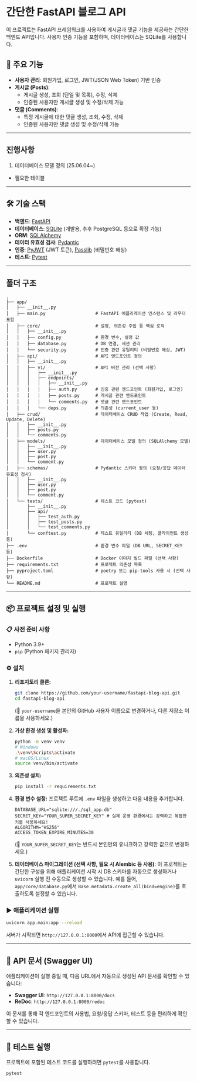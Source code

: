 # 간단한 FastAPI 블로그 API

이 프로젝트는 FastAPI 프레임워크를 사용하여 게시글과 댓글 기능을 제공하는 간단한 백엔드 API입니다. 사용자 인증 기능을 포함하며, 데이터베이스는 SQLite를 사용합니다.

## 🚀 주요 기능

  * **사용자 관리**: 회원가입, 로그인, JWT(JSON Web Token) 기반 인증
  * **게시글 (Posts)**:
      * 게시글 생성, 조회 (단일 및 목록), 수정, 삭제
      * 인증된 사용자만 게시글 생성 및 수정/삭제 가능
  * **댓글 (Comments)**:
      * 특정 게시글에 대한 댓글 생성, 조회, 수정, 삭제
      * 인증된 사용자만 댓글 생성 및 수정/삭제 가능

-----
## 진행사항
1. 데이터베이스 모델 정의 (25.06.04~)
* 필요한 테이블
---

## 🛠️ 기술 스택

  * **백엔드**: [FastAPI](https://fastapi.tiangolo.com/)
  * **데이터베이스**: [SQLite](https://www.sqlite.org/index.html) (개발용, 추후 PostgreSQL 등으로 확장 가능)
  * **ORM**: [SQLAlchemy](https://www.sqlalchemy.org/)
  * **데이터 유효성 검사**: [Pydantic](https://pydantic-docs.helpmanual.io/)
  * **인증**: [PyJWT](https://pyjwt.readthedocs.io/en/stable/) (JWT 토큰), [Passlib](https://passlib.readthedocs.io/en/stable/) (비밀번호 해싱)
  * **테스트**: [Pytest](https://docs.pytest.org/en/stable/)

-----

## 폴더 구조
```
.
├── app/
│   ├── __init__.py
│   ├── main.py                   # FastAPI 애플리케이션 인스턴스 및 라우터 포함
│   ├── core/                     # 설정, 의존성 주입 등 핵심 로직
│   │   ├── __init__.py
│   │   ├── config.py             # 환경 변수, 설정 값
│   │   ├── database.py           # DB 연결, 세션 관리
│   │   └── security.py           # 인증 관련 유틸리티 (비밀번호 해싱, JWT)
│   ├── api/                      # API 엔드포인트 정의
│   │   ├── __init__.py
│   │   ├── v1/                   # API 버전 관리 (선택 사항)
│   │   │   ├── __init__.py
│   │   │   ├── endpoints/
│   │   │   │   ├── __init__.py
│   │   │   │   ├── auth.py       # 인증 관련 엔드포인트 (회원가입, 로그인)
│   │   │   │   ├── posts.py      # 게시글 관련 엔드포인트
│   │   │   │   └── comments.py   # 댓글 관련 엔드포인트
│   │   │   └── deps.py           # 의존성 (current_user 등)
│   ├── crud/                     # 데이터베이스 CRUD 작업 (Create, Read, Update, Delete)
│   │   ├── __init__.py
│   │   ├── posts.py
│   │   └── comments.py
│   ├── models/                   # 데이터베이스 모델 정의 (SQLAlchemy 모델)
│   │   ├── __init__.py
│   │   ├── user.py
│   │   ├── post.py
│   │   └── comment.py
│   ├── schemas/                  # Pydantic 스키마 정의 (요청/응답 데이터 유효성 검사)
│   │   ├── __init__.py
│   │   ├── user.py
│   │   ├── post.py
│   │   └── comment.py
│   └── tests/                    # 테스트 코드 (pytest)
│       ├── __init__.py
│       ├── api/
│       │   ├── test_auth.py
│       │   ├── test_posts.py
│       │   └── test_comments.py
│       └── conftest.py           # 테스트 유틸리티 (DB 세팅, 클라이언트 생성 등)
├── .env                          # 환경 변수 파일 (DB URL, SECRET_KEY 등)
├── Dockerfile                    # Docker 이미지 빌드 파일 (선택 사항)
├── requirements.txt              # 프로젝트 의존성 목록
├── pyproject.toml                # poetry 또는 pip-tools 사용 시 (선택 사항)
└── README.md                     # 프로젝트 설명
```
---

## 📦 프로젝트 설정 및 실행

### 📋 사전 준비 사항

  * Python 3.9+
  * `pip` (Python 패키지 관리자)

### ⚙️ 설치

1.  **리포지토리 클론:**

    ```bash
    git clone https://github.com/your-username/fastapi-blog-api.git
    cd fastapi-blog-api
    ```

    (🚨 `your-username`을 본인의 GitHub 사용자 이름으로 변경하거나, 다른 저장소 이름을 사용하세요.)

2.  **가상 환경 생성 및 활성화:**

    ```bash
    python -m venv venv
    # Windows
    .\venv\Scripts\activate
    # macOS/Linux
    source venv/bin/activate
    ```

3.  **의존성 설치:**

    ```bash
    pip install -r requirements.txt
    ```

4.  **환경 변수 설정:**
    프로젝트 루트에 `.env` 파일을 생성하고 다음 내용을 추가합니다.

    ```env
    DATABASE_URL="sqlite:///./sql_app.db"
    SECRET_KEY="YOUR_SUPER_SECRET_KEY" # 실제 운영 환경에서는 강력하고 복잡한 키를 사용하세요!
    ALGORITHM="HS256"
    ACCESS_TOKEN_EXPIRE_MINUTES=30
    ```

    (🚨 `YOUR_SUPER_SECRET_KEY`는 반드시 본인만의 유니크하고 강력한 값으로 변경하세요.)

5.  **데이터베이스 마이그레이션 (선택 사항, 필요 시 Alembic 등 사용)**:
    이 프로젝트는 간단한 구성을 위해 애플리케이션 시작 시 DB 스키마를 자동으로 생성하거나 `uvicorn` 실행 전 수동으로 생성할 수 있습니다. 예를 들어, `app/core/database.py`에서 `Base.metadata.create_all(bind=engine)`를 호출하도록 설정할 수 있습니다.

### ▶️ 애플리케이션 실행

```bash
uvicorn app.main:app --reload
```

서버가 시작되면 `http://127.0.0.1:8000`에서 API에 접근할 수 있습니다.

-----

## 📄 API 문서 (Swagger UI)

애플리케이션이 실행 중일 때, 다음 URL에서 자동으로 생성된 API 문서를 확인할 수 있습니다:

  * **Swagger UI**: `http://127.0.0.1:8000/docs`
  * **ReDoc**: `http://127.0.0.1:8000/redoc`

이 문서를 통해 각 엔드포인트의 사용법, 요청/응답 스키마, 테스트 등을 편리하게 확인할 수 있습니다.

-----

## 🧪 테스트 실행

프로젝트에 포함된 테스트 코드를 실행하려면 `pytest`를 사용합니다.

```bash
pytest
```
